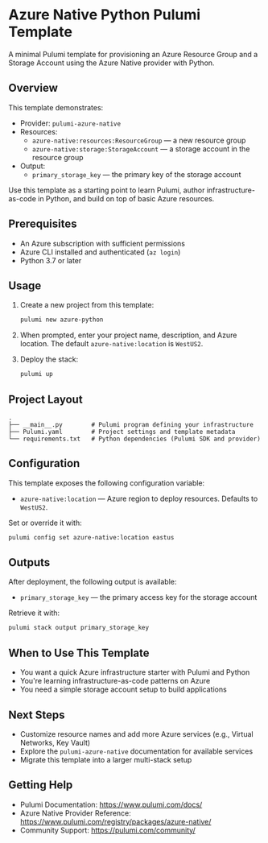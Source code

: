  # Azure Native Python Pulumi Template

 A minimal Pulumi template for provisioning an Azure Resource Group and a Storage Account using the Azure Native provider with Python.

 ## Overview

 This template demonstrates:

 - Provider: `pulumi-azure-native`
 - Resources:
   - `azure-native:resources:ResourceGroup` — a new resource group
   - `azure-native:storage:StorageAccount` — a storage account in the resource group
 - Output:
   - `primary_storage_key` — the primary key of the storage account

 Use this template as a starting point to learn Pulumi, author infrastructure-as-code in Python, and build on top of basic Azure resources.

 ## Prerequisites

 - An Azure subscription with sufficient permissions
 - Azure CLI installed and authenticated (`az login`)
 - Python 3.7 or later

 ## Usage

 1. Create a new project from this template:

    ```bash
    pulumi new azure-python
    ```

 2. When prompted, enter your project name, description, and Azure location. The default `azure-native:location` is `WestUS2`.

 3. Deploy the stack:

    ```bash
    pulumi up
    ```

 ## Project Layout

 ```plaintext
 .
 ├── __main__.py        # Pulumi program defining your infrastructure
 ├── Pulumi.yaml        # Project settings and template metadata
 └── requirements.txt   # Python dependencies (Pulumi SDK and provider)
 ```

 ## Configuration

 This template exposes the following configuration variable:

 - `azure-native:location` — Azure region to deploy resources. Defaults to `WestUS2`.

 Set or override it with:

 ```bash
 pulumi config set azure-native:location eastus
 ```

 ## Outputs

 After deployment, the following output is available:

 - `primary_storage_key` — the primary access key for the storage account

 Retrieve it with:

 ```bash
 pulumi stack output primary_storage_key
 ```

 ## When to Use This Template

 - You want a quick Azure infrastructure starter with Pulumi and Python
 - You're learning infrastructure-as-code patterns on Azure
 - You need a simple storage account setup to build applications

 ## Next Steps

 - Customize resource names and add more Azure services (e.g., Virtual Networks, Key Vault)
 - Explore the `pulumi-azure-native` documentation for available services
 - Migrate this template into a larger multi-stack setup

 ## Getting Help

 - Pulumi Documentation: https://www.pulumi.com/docs/
 - Azure Native Provider Reference: https://www.pulumi.com/registry/packages/azure-native/
 - Community Support: https://pulumi.com/community/
